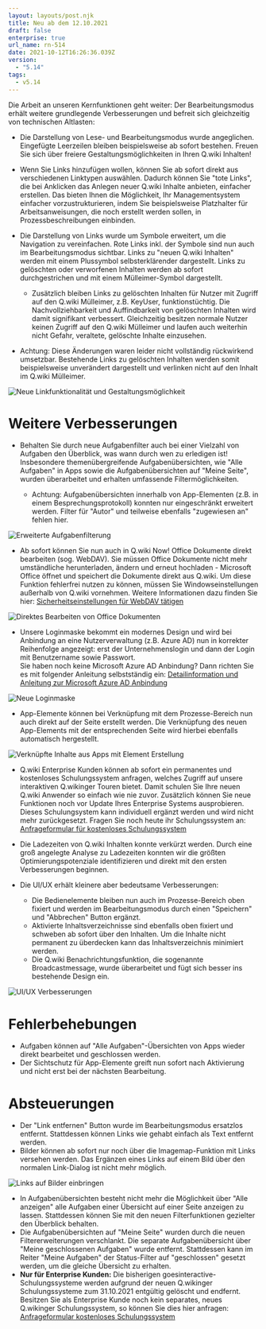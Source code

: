 ```yaml
---
layout: layouts/post.njk
title: Neu ab dem 12.10.2021
draft: false
enterprise: true
url_name: rn-514
date: 2021-10-12T16:26:36.039Z
version:
  - "5.14"
tags:
  - v5.14
---
```

Die Arbeit an unseren Kernfunktionen geht weiter: Der Bearbeitungsmodus erhält weitere grundlegende Verbesserungen und befreit sich gleichzeitig von technischen Altlasten:

* Die Darstellung von Lese- und Bearbeitungsmodus wurde angeglichen. Eingefügte Leerzeilen bleiben beispielsweise ab sofort bestehen. Freuen Sie sich über freiere Gestaltungsmöglichkeiten in Ihren Q.wiki Inhalten! 
* Wenn Sie Links hinzufügen wollen, können Sie ab sofort direkt aus verschiedenen Linktypen auswählen. Dadurch können Sie "tote Links", die bei Anklicken das Anlegen neuer Q.wiki Inhalte anbieten, einfacher erstellen. Das bieten Ihnen die Möglichkeit, Ihr Managementsystem einfacher vorzustrukturieren, indem Sie beispielsweise Platzhalter für Arbeitsanweisungen, die noch erstellt werden sollen, in Prozessbeschreibungen einbinden.
* Die Darstellung von Links wurde um Symbole erweitert, um die Navigation zu vereinfachen. Rote Links inkl. der Symbole sind nun auch im Bearbeitungsmodus sichtbar. Links zu "neuen Q.wiki Inhalten" werden mit einem Plussymbol selbsterklärender dargestellt. Links zu gelöschten oder verworfenen Inhalten werden ab sofort durchgestrichen und mit einem Mülleimer-Symbol dargestellt.

  * Zusätzlich bleiben Links zu gelöschten Inhalten für Nutzer mit Zugriff auf den Q.wiki Mülleimer, z.B. KeyUser, funktionstüchtig. Die Nachvollziehbarkeit und Auffindbarkeit von gelöschten Inhalten wird damit signifikant verbessert. Gleichzeitig besitzen normale Nutzer keinen Zugriff auf den Q.wiki Mülleimer und laufen auch weiterhin nicht Gefahr, veraltete, gelöschte Inhalte einzusehen.
* Achtung: Diese Änderungen waren leider nicht vollständig rückwirkend umsetzbar. Bestehende Links zu gelöschten Inhalten werden somit beispielsweise unverändert dargestellt und verlinken nicht auf den Inhalt im Q.wiki Mülleimer.

![](/images/gif-bearbeitungsmodus.gif "Neue Linkfunktionalität und Gestaltungsmöglichkeit")

# Weitere Verbesserungen

* Behalten Sie durch neue Aufgabenfilter auch bei einer Vielzahl von Aufgaben den Überblick, was wann durch wen zu erledigen ist! Insbesondere themenübergreifende Aufgabenübersichten, wie "Alle Aufgaben" in Apps sowie die Aufgabenübersichten auf "Meine Seite", wurden überarbeitet und erhalten umfassende Filtermöglichkeiten.

  * Achtung: Aufgabenübersichten innerhalb von App-Elementen (z.B. in einem Besprechungsprotokoll) konnten nur eingeschränkt erweitert werden. Filter für "Autor" und teilweise ebenfalls "zugewiesen an" fehlen hier.

![](/images/aufgabenfilter.png "Erweiterte Aufgabenfilterung")

* Ab sofort können Sie nun auch in Q.wiki Now! Office Dokumente direkt bearbeiten (sog. WebDAV). Sie müssen Office Dokumente nicht mehr umständliche herunterladen, ändern und erneut hochladen - Microsoft Office öffnet und speichert die Dokumente direkt aus Q.wiki. Um diese Funktion fehlerfrei nutzen zu können, müssen Sie Windowseinstellungen außerhalb von Q.wiki vornehmen. Weitere Informationen dazu finden Sie hier: [Sicherheitseinstellungen für WebDAV tätigen](https://releases.modell-aachen.de/faq/webdav.html)

![](/images/webdav.png "Direktes Bearbeiten von Office Dokumenten")

* Unsere Loginmaske bekommt ein modernes Design und wird bei Anbindung an eine Nutzerverwaltung (z.B. Azure AD) nun in korrekter Reihenfolge angezeigt: erst der Unternehmenslogin und dann der Login mit Benutzername sowie Passwort. \
  Sie haben noch keine Microsoft Azure AD Anbindung? Dann richten Sie es mit folgender Anleitung selbstständig ein: [Detailinformation und Anleitung zur Microsoft Azure AD Anbindung](https://releases.modell-aachen.de/faq/microsoft-azure-ad.html)

![](/images/login.png "Neue Loginmaske")

* App-Elemente können bei Verknüpfung mit dem Prozesse-Bereich nun auch direkt auf der Seite erstellt werden. Die Verknüpfung des neuen App-Elements mit der entsprechenden Seite wird hierbei ebenfalls automatisch hergestellt.

![](/images/element-direkt-am-prozess.png "Verknüpfte Inhalte aus Apps mit Element Erstellung")

* Q.wiki Enterprise Kunden können ab sofort ein permanentes und kostenloses Schulungssystem anfragen, welches Zugriff auf unsere interaktiven Q.wikinger Touren bietet. Damit schulen Sie Ihre neuen Q.wiki Anwender so einfach wie nie zuvor. Zusätzlich können Sie neue Funktionen noch vor Update Ihres Enterprise Systems ausprobieren. Dieses Schulungsystem kann individuell ergänzt werden und wird nicht mehr zurückgesetzt. Fragen Sie noch heute ihr Schulungssystem an: [Anfrageformular für kostenloses Schulungssystem](https://www.modell-aachen.de/de/anfrage_schulungssystem)
* Die Ladezeiten von Q.wiki Inhalten konnte verkürzt werden. Durch eine groß angelegte Analyse zu Ladezeiten konnten wir die größten Optimierungspotenziale identifizieren und direkt mit den ersten Verbesserungen beginnen.
* Die UI/UX erhält kleinere aber bedeutsame Verbesserungen:

  * Die Bedienelemente bleiben nun auch im Prozesse-Bereich oben fixiert und werden im Bearbeitungsmodus durch einen "Speichern" und "Abbrechen" Button ergänzt.
  * Aktivierte Inhaltsverzeichnisse sind ebenfalls oben fixiert und schweben ab sofort über den Inhalten. Um die Inhalte nicht permanent zu überdecken kann das Inhaltsverzeichnis minimiert werden.
  * Die Q.wiki Benachrichtungsfunktion, die sogenannte Broadcastmessage, wurde überarbeitet und fügt sich besser ins bestehende Design ein.

![](/images/uiux.gif "UI/UX Verbesserungen")

# Fehlerbehebungen

* Aufgaben können auf "Alle Aufgaben"-Übersichten von Apps wieder direkt bearbeitet und geschlossen werden.
* Der Sichtschutz für App-Elemente greift nun sofort nach Aktivierung und nicht erst bei der nächsten Bearbeitung.

# Absteuerungen

* Der "Link entfernen" Button wurde im Bearbeitungsmodus ersatzlos entfernt. Stattdessen können Links wie gehabt einfach als Text entfernt werden.
* Bilder können ab sofort nur noch über die Imagemap-Funktion mit Links versehen werden. Das Ergänzen eines Links auf einem Bild über den normalen Link-Dialog ist nicht mehr möglich.

![](/images/bilder-verlinken.png "Links auf Bilder einbringen")

* In Aufgabenübersichten besteht nicht mehr die Möglichkeit über "Alle anzeigen" alle Aufgaben einer Übersicht auf einer Seite anzeigen zu lassen. Stattdessen können Sie mit den neuen Filterfunktionen gezielter den Überblick behalten.
* Die Aufgabenübersichten auf "Meine Seite" wurden durch die neuen Filtererweiterungen verschlankt. Die separate Aufgabenübersicht über "Meine geschlossenen Aufgaben" wurde entfernt. Stattdessen kann im Reiter "Meine Aufgaben" der Status-Filter auf "geschlossen" gesetzt werden, um die gleiche Übersicht zu erhalten.
* **Nur für Enterprise Kunden:** Die bisherigen goesinteractive-Schulungssysteme werden aufgrund der neuen Q.wikinger Schulungssysteme zum 31.10.2021 entgültig gelöscht und endfernt. Besitzen Sie als Enterprise Kunde noch kein separates, neues Q.wikinger Schulungssystem, so können Sie dies hier anfragen: [Anfrageformular kostenloses Schulungssystem](https://www.modell-aachen.de/de/anfrage_schulungssystem)